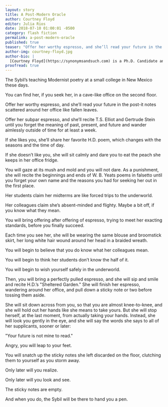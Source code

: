 ```yaml
---
layout: story
title: A Post-Modern Oracle
author: Courtney Floyd
editor: Julia Rios
date: 2018-07-10 01:00:01 -0500
category: flash fiction
permalink: a-post-modern-oracle
published: true
teaser: "Offer her worthy espresso, and she’ll read your future in the post-it notes scattered around her office like fallen leaves."
author-img: courtney-floyd.jpg
author-bio: |
  [Courtney Floyd](https://synonymsandsuch.com) is a Ph.D. Candidate and writing instructor at the University of Oregon. She created, produces, and co-hosts Victorian Scribblers, a podcast about all the Victorian writers you've probably never heard of but should have. Her favorite Modernist poem is H.D.'s "Eurydice," and like the Sybil she lives for a good espresso.
proofread: true
---
```


The Sybil’s teaching Modernist poetry at a small college in New Mexico these days.

You can find her, if you seek her, in a cave-like office on the second floor.

Offer her worthy espresso, and she’ll read your future in the post-it notes scattered around her office like fallen leaves.

Offer her subpar espresso, and she’ll recite T.S. Elliot and Gertrude Stein until you forget the meaning of past, present, and future and wander aimlessly outside of time for at least a week.

If she likes you, she’ll share her favorite H.D. poem, which changes with the seasons and the time of day.

If she doesn’t like you, she will sit calmly and dare you to eat the peach she keeps in her office fridge.

You will gaze at its mush and mold and you will not dare. As a punishment, she will recite the beginnings and ends of W. B. Yeats poems in falsetto until you forget your own name and the reasons you had for seeking her out in the first place.

Her students claim her midterms are like forced trips to the underworld.

Her colleagues claim she’s absent-minded and flighty. Maybe a bit off, if you know what they mean.

You will bring offering after offering of espresso, trying to meet her exacting standards, before you finally succeed.

Each time you see her, she will be wearing the same blouse and broomstick skirt, her long white hair wound around her head in a braided wreath.

You will begin to believe that you do know what her colleagues mean.

You will begin to think her students don’t know the half of it.

You will begin to wish yourself safely in the underworld.

Then, you will bring a perfectly pulled espresso, and she will sip and smile and recite H.D.’s "Sheltered Garden." She will finish her espresso, wandering around her office, and pull down a sticky note or two before tossing them aside.

She will sit down across from you, so that you are almost knee-to-knee, and she will hold out her hands like she means to take yours. But she will stop herself, at the last moment, from actually taking your hands. Instead, she will look you gently in the eye, and she will say the words she says to all of her supplicants, sooner or later:

"Your future is not mine to read."

Angry, you will leap to your feet.

You will snatch up the sticky notes she left discarded on the floor, clutching them to yourself as you storm away.

Only later will you realize.

Only later will you look and see.

The sticky notes are empty.

And when you do, the Sybil will be there to hand you a pen.

